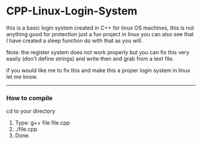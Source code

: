 # CPP-Linux-Login-System

this is a basic login system created in C++ for linux OS machines, this is not anything good for protection just a fun project in linux you can also see that I have created a sleep function do with that as you will.

Note: the register system does not work properly but you can fix this very easily (don't define strings) and write then and grab from a text file.

if you would like me to fix this and make this a proper login system in linux let me know.

---

### How to compile 
cd to your directory
1. Type: g++ file file.cpp 
2. ./file.cpp
3. Done.
